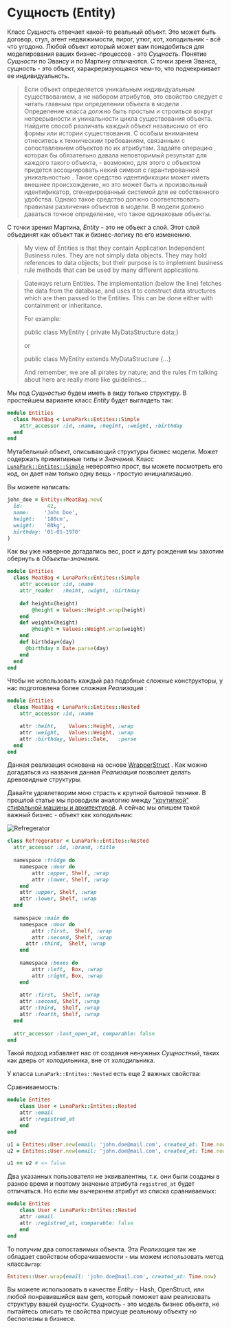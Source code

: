 # Сущность (Entity)
Класс _Сущность_ отвечает какой-то реальный объект. Это может быть договор, стул, агент недвижимости, пирог, утюг, кот, холодильник - всё что угодоно. Любой объект который  может вам понадобиться для моделирования ваших бизнес-процессов - это _Сущность_.
Понятие _Сущности_ по Эвансу и по Мартину отличаются. С точки зреня Эванса, сущность - это объект, харакреризующаяся чем-то, что подчекркивает ее индивидуальнсть.
<spoiler title='Сущность по Звансу'>

> Если объект определяется уникальным индивидуальным существованием, а не набором атрибутов, это свойство следует с читать главным при определении объекта в модели . Определение класса должно быть простым и строиться вокруг непрерывности и уникальности цикла существования объекта. Найдите способ различать каждый объект независимо от его формы или истории существования. С особым вниманием отнеситесь к техническим требованиям, связанным с сопоставлением объектов по их атрибутам. Задайте операцию , которая бы обязательно давала неповторимый результат для каждого такого объекта, - возможно, для этого с объектом придется ассоциировать некий символ с гарантированной уникальностью . Такое средство идентификации может иметь внешнее происхождение, но это может быть и произвольный идентификатор, сгенерированный системой для ее собственного удобства. Однако такое средство должно соответствовать правилам различения объектов в модели. В модели должно даваться точное определение, что такое одинаковые объекты.

</spoiler>

С точки зрения Мартина, _Entity_ -  это не объект а слой. Этот слой объединят как объект так и бизнес-логику по его изменению.

<spoiler title="Разъеснение от Мартина">

>  My view of Entities is that they contain Application Independent Business rules.  They are not simply data objects.  They may hold references to data objects; but their purpose is to implement business rule methods that can be used by many different applications.

> Gateways return Entities.  The implementation (below the line) fetches the data from the database, and uses it to construct data structures which are then passed to the Entities.  This can be done either with containment or inheritance.
>
> For example:
>
> public class MyEntity { private MyDataStructure data;}
>
> or
>
> public class MyEntity extends MyDataStructure {...}
>
> And remember, we are all pirates by nature; and the rules I'm talking about here are really more like guidelines...

</spoiler>

Мы под _Сущностью_ будем иметь в виду только структуру. В простейшем варианте класс _Entity_ будет выглядеть так:

```ruby
module Entities
  class MeatBag < LunaPark::Entites::Simple
    attr_accessor :id, :name, :hegiht, :weight, :birthday
  end
end
```
Мутабельный объект, описывающий структуры бизнес модели. Может содержать примитивные типы и _Значения_.
Класс [`LunaPark::Entites::Simple`]() невероятно прост, вы можете посмотреть его код, он дает нам только одну вещь - простую инициализацию.

Вы можете написать:

```ruby
john_doe = Entity::MeatBag.new(
  id:        42,
  name:     'John Doe',
  height:   '180cm',
  weight:   '80kg',
  birthday: '01-01-1970'
)
```
Как вы уже наверное догадались вес, рост и дату рождения мы захотим обернуть в _Объекты-значения_.
```ruby
module Entities
  class MeatBag < LunaPark::Entites::Simple    
    attr_accessor :id, :name
    attr_reader   :heiht, :wight, :birthday
    
    def height=(height)
        @height = Values::Height.wrap(height)
    end
    def weight=(height)
        @height = Values::Weight.wrap(weight)
    end
    def birthday=(day)
      @birthday = Date.parse(day)
    end   
  end
end
```
Чтобы не использовать каждый раз подобные сложные конструкторы, у нас подготовлена более сложная _Реализация_ :  

```ruby
module Entities
  class MeatBag < LunaPark::Entites::Nested
    attr_accessor :id, :name

    attr :heiht,    Values::Height, :wrap
    attr :weight,   Values::Weight, :wrap
    attr :birthday, Values::Date,   :parse
  end
end
```

Данная реализация основана на основе [WrapperStruct]() . Как можно догадаться из названия данная _Реализация_ позволяет делать древовидные структуры.

Давайте удовлетворим мою страсть к крупной бытовой технике. В прошлой статье мы проводили аналогию между ["крутилкой" стиральной машины и архитектурой](https://habr.com/post/429750). А сейчас мы опишем такой важный бизнес - объект как холодильник:

![Refregerator](https://habrastorage.org/webt/xl/65/pj/xl65pjsr5ou5a4nurhdm9qxbo50.png)

```ruby
class Refregerator < LunaPark::Entites::Nested
  attr_accessor :id, :brand, :title
  
  namespace :fridge do
    namespace :door do
    	attr :upper, Shelf, :wrap
    	attr :lower, Shelf, :wrap  
    end
    attr :upper, Shelf, :wrap
    attr :lower, Shelf, :wrap
  end
  
  namespace :main do
    namespace :door do
    	attr :first,  Shelf, :wrap
    	attr :second, Shelf, :wrap  
      attr :third,  Shelf, :wrap
    end
    
    namespace :boxes do
  		attr :left,  Box, :wrap
    	attr :right, Box, :wrap
    end
    
    attr :first,  Shelf, :wrap
    attr :second, Shelf, :wrap  
    attr :third,  Shelf, :wrap
    attr :fourth, Shelf, :wrap
  end
  
  attr_accessor :last_open_at, comparable: false
end	 
```

Такой подход избавляет нас от создания ненужных _Сущностный_, таких как дверь от холодильника, вне от холодильника. 

У класса `LunaPark::Entites::Nested` есть еще 2 важных свойства:

Сравниваемость:

```ruby
module Entites
	class User < LunaPark::Entites::Nested
  	attr :email
  	attr :registred_at
	end
end

u1 = Entites::User.new(email: 'john.doe@mail.com', created_at: Time.now)
u2 = Entites::User.new(email: 'john.doe@mail.com', created_at: Time.now)

u1 == u2 # => false
```

Два указанных пользователя не эквивалентны, т.к. они были созданы в разное время и поэтому значение атрибута `registred_at` будет отличаться. Но если мы вычеркнем атрибут из списка сравниваемых:

```ruby
module Entites
	class User < LunaPark::Entites::Nested
  	attr :email
  	attr :registred_at, comparable: false
	end
end
```

То получим два сопоставимых объекта. Эта _Реализация_ так же обладает свойством оборачиваемости - мы можем использовать метод  класса`wrap`:

```ruby
Entites::User.wrap(email: 'john.doe@mail.com', created_at: Time.now)
```

Вы можете использовать в качестве _Entity_ - Hash, OpenStruct, или любой понравившийся вам gem, который поможет вам реализовать структуру вашей сущности. _Сущность_ - это модель бизнес объекта, не пытайтесь описать те свойства присуще реальному объекту но бесполезны в бизнесе.